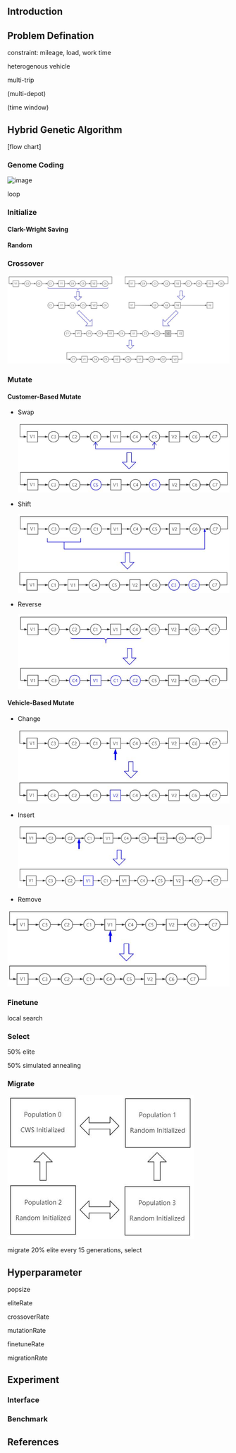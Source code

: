 ## Introduction



## Problem Defination

constraint: mileage, load, work time

heterogenous vehicle

multi-trip

(multi-depot)

(time window)



## Hybrid Genetic Algorithm

[flow chart]

### Genome Coding

![image](https://github.com/btnkij/VehicleRouting/raw/img/coding.jpg)

loop



### Initialize

#### Clark-Wright Saving



#### Random



### Crossover

![avatar](./img/crossover.jpg)



### Mutate

#### Customer-Based Mutate

* Swap

  ![avatar](./img/swap.jpg)

* Shift

  ![avatar](./img/shift.jpg)

* Reverse

  ![avatar](./img/reverse.jpg)



#### Vehicle-Based Mutate

* Change

  ![avatar](./img/change.jpg)

* Insert

  ![avatar](./img/insert.jpg)

* Remove

![avatar](./img/remove.jpg)



### Finetune

local search



### Select

50% elite

50% simulated annealing



### Migrate

![avatar](./img/migrate.jpg)

migrate 20% elite every 15 generations, select



## Hyperparameter

popsize

eliteRate

crossoverRate

mutationRate

finetuneRate

migrationRate



## Experiment

### Interface



### Benchmark



## References



